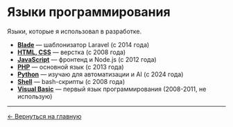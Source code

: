 # Языки программирования

Языки, которые я использовал в разработке.

- **[Blade](Blade.md)** — шаблонизатор Laravel (с 2014 года)
- **[HTML, CSS](HTML,_CSS.md)** — верстка (с 2008 года)
- **[JavaScript](JavaScript.md)** — фронтенд и Node.js (с 2012 года)
- **[PHP](PHP.md)** — основной язык (с 2013 года)
- **[Python](Python.md)** — изучаю для автоматизации и AI (с 2024 года)
- **[Shell](Shell.md)** — bash-скрипты (с 2008 года)
- **[Visual Basic](Visual_Basic.md)** — первый язык программирования (2008-2011, не использую)

---

[← Вернуться на главную](../../README.md)
